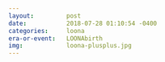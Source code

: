 ```yaml
---
layout:         post
date:           2018-07-28 01:10:54 -0400
categories:     loona
era-or-event:   LOONAbirth
img:            loona-plusplus.jpg
---
```

